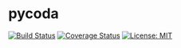 # pycoda

[![Build Status](https://travis-ci.org/mhemeryck/pycoda.svg?branch=master)](https://travis-ci.org/mhemeryck/pycoda)
[![Coverage Status](https://coveralls.io/repos/github/mhemeryck/pycoda/badge.svg)](https://coveralls.io/github/mhemeryck/pycoda)
[![License: MIT](https://img.shields.io/badge/License-MIT-yellow.svg)](https://opensource.org/licenses/MIT)

